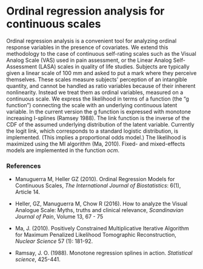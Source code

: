 Ordinal regression analysis for continuous scales
==================

Ordinal regression analysis is a convenient tool for analyzing ordinal response variables in the presence of covariates. We extend this methodology to the case of continuous self-rating scales such as the Visual Analog Scale (VAS) used in pain assessment, or the Linear Analog Self-Assessment (LASA) scales in quality of life studies. Subjects are typically given a linear scale of 100 mm and asked to put a mark where they perceive themselves. These scales measure subjects' perception of an intangible quantity, and cannot be handled as ratio variables because of their inherent nonlinearity. Instead we treat them as ordinal variables, measured on a continuous scale. We express the likelihood in terms of a function (the “g function”) connecting the scale with an underlying continuous latent variable. In the current version the g function is expressed with monotone increasing I-splines (Ramsey 1988). The link function is the inverse of the CDF of the assumed underlying distribution of the latent variable. Currently the logit link, which corresponds to a standard logistic distribution, is implemented. (This implies a proportional odds model.) The likelihood is maximized using the MI algorithm (Ma, 2010). Fixed- and mixed-effects models are implemented in the function *ocm*.

### References

- Manuguerra M, Heller GZ (2010). Ordinal Regression Models for Continuous Scales, *The International Journal of Biostatistics*: 6(1), Article 14.

- Heller, GZ, Manuguerra M, Chow R (2016). How to analyze the Visual Analogue Scale: Myths, truths and clinical relevance, *Scandinavian Journal of Pain*, Volume 13, 67 - 75
- Ma, J. (2010). Positively Constrained Multiplicative Iterative Algorithm for Maximum Penalized Likelihood Tomographic Reconstruction, *Nuclear Science* 57 (1): 181-92.

- Ramsay, J. O. (1988). Monotone regression splines in action. *Statistical science*, 425-441.

